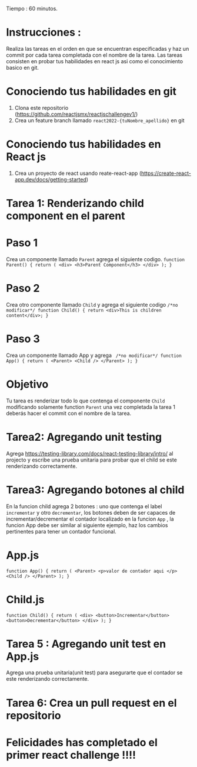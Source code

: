 Tiempo : 60 minutos.
# Instrucciones : 
Realiza las tareas en el orden en que se encuentran especificadas y haz un commit por cada tarea completada con el nombre de la tarea.
Las tareas consisten en probar tus habilidades en react js asi como el conocimiento basico en git.
# Conociendo tus habilidades en git
1. Clona este repositorio (https://github.com/reactjsmx/reactjschallengev1/)
2. Crea un feature branch llamado `react2022-{tuNombre_apellido}` en git
# Conociendo tus habilidades en React js
1. Crea un proyecto  de react usando  reate-react-app (https://create-react-app.dev/docs/getting-started)

# Tarea 1: Renderizando child component en el parent 

# Paso 1 
Crea un componente llamado `Parent` agrega el siguiente codigo.
`function Parent() {
  return (
    <div>
      <h3>Parent Component</h3>
    </div>
  );
}`
# Paso 2
Crea otro componente llamado `Child` y agrega el siguiente codigo
`
/*no modificar*/
function Child() {
  return <div>This is children content</div>;
}
`
# Paso 3
Crea un componente llamado App  y agrega 
`
/*no modificar*/
function App() {
  return (
    <Parent>
      <Child />
    </Parent>
  );
}`
# Objetivo
Tu tarea es renderizar todo lo que contenga el componente `Child` modificando solamente function `Parent` una vez completada la tarea 1 deberás hacer el commit con el nombre de la tarea.

# Tarea2: Agregando unit testing
Agrega https://testing-library.com/docs/react-testing-library/intro/ al projecto y escribe una prueba unitaria para probar que el child se este renderizando correctamente.


# Tarea3: Agregando botones al child 
En la funcion child agrega 2 botones : uno que contenga el label `incrementar` y otro `decrementar`, los botones deben de ser capaces de incrementar/decrementar el contador localizado en la funcion `App` , la funcion App debe ser similar al siguiente ejemplo, haz los cambios pertinentes para tener un contador funcional.
# App.js
`function App() {
  return (
    <Parent>
       <p>valor de contador aqui </p>
      <Child />
    </Parent>
  );
}`
# Child.js
`function Child() {
  return (
    <div>
       <button>Incrementar</button>
       <button>Decrementar</button>
    </div>
  );
}`

# Tarea 5 : Agregando unit test en App.js
Agrega una prueba unitaria(unit test) para asegurarte que el contador se este renderizando correctamente.

# Tarea 6: Crea un pull request en el repositorio 

# Felicidades has completado el primer react challenge !!!!
